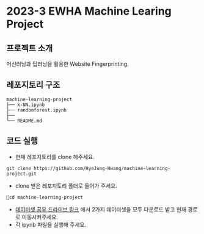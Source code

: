 # 2023-3 EWHA Machine Learing Project
## 프로젝트 소개
머신러닝과 딥러닝을 활용한 Website Fingerprinting.

## 레포지토리 구조
```
machine-learning-project
├── k-NN.ipynb
├── randomforest.ipynb
├──
└── README.md
```

## 코드 실행
- 현재 레포지토리를 clone 해주세요.
```
git clone https://github.com/HyeJung-Hwang/machine-learning-project.git
```
- clone 받은 레포지토리 폴더로 들어가 주세요.
```
cd machine-learning-project
```
- [데이터셋 공유 드라이브 링크](https://drive.google.com/drive/folders/1TlDA-1PdCwrzttVEf1IP8d_U6Bkjx5hq?usp=sharing) 에서 2가지 데이터셋을 모두 다운로드 받고 현재 경로로 이동시켜주세요.
- 각 ipynb 파일을 실행해 주세요.
